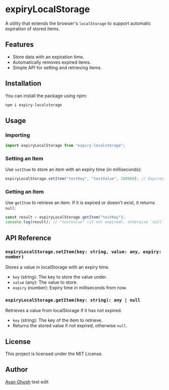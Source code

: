 # expiryLocalStorage

A utility that extends the browser's `localStorage` to support automatic expiration of stored items.

## Features

- Store data with an expiration time.
- Automatically removes expired items.
- Simple API for setting and retrieving items.

## Installation

You can install the package using npm:

```sh
npm i expiry-localstorage
```

## Usage

### Importing

```javascript
import expiryLocalStorage from "expiry-localstorage";
```

### Setting an Item

Use `setItem` to store an item with an expiry time (in milliseconds):

```javascript
expiryLocalStorage.setItem("testKey", "testValue", 200000); // Expires in 200 seconds
```

### Getting an Item

Use `getItem` to retrieve an item. If it is expired or doesn't exist, it returns `null`:

```javascript
const result = expiryLocalStorage.getItem("testKey");
console.log(result); // "testValue" (if not expired), otherwise `null`
```

## API Reference

### `expiryLocalStorage.setItem(key: string, value: any, expiry: number)`

Stores a value in localStorage with an expiry time.

- `key` (string): The key to store the value under.
- `value` (any): The value to store.
- `expiry` (number): Expiry time in milliseconds from now.

### `expiryLocalStorage.getItem(key: string): any | null`

Retrieves a value from localStorage if it has not expired.

- `key` (string): The key of the item to retrieve.
- Returns the stored value if not expired, otherwise `null`.

## License

This project is licensed under the MIT License.

## Author

[Ayan Ghosh](https://github.com/typescript-any)
test edit
